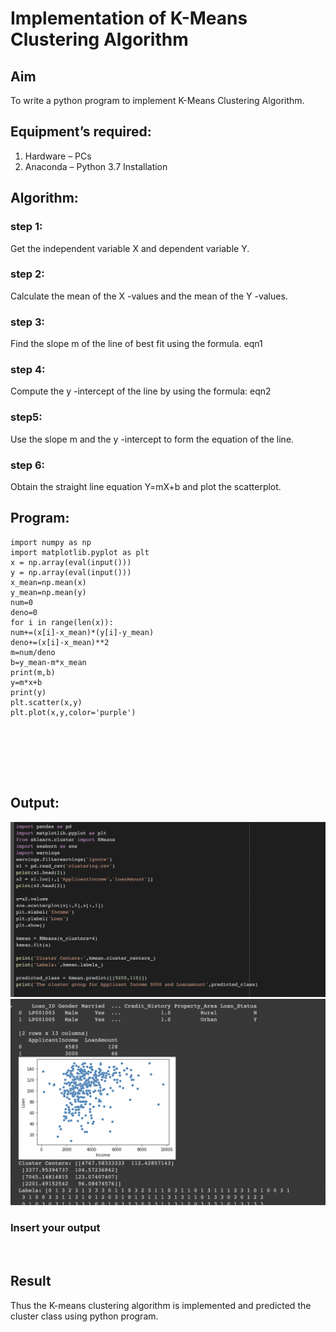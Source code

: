 # Implementation of K-Means Clustering Algorithm
## Aim
To write a python program to implement K-Means Clustering Algorithm.
## Equipment’s required:
1.	Hardware – PCs
2.	Anaconda – Python 3.7 Installation

## Algorithm:

### step 1:
Get the independent variable X and dependent variable Y.

### step 2:
Calculate the mean of the X -values and the mean of the Y -values.

### step 3:
Find the slope m of the line of best fit using the formula. eqn1


### step 4:
Compute the y -intercept of the line by using the formula: eqn2


### step5:
Use the slope m and the y -intercept to form the equation of the line.


### step 6:
Obtain the straight line equation Y=mX+b and plot the scatterplot.


## Program:
~~~
import numpy as np
import matplotlib.pyplot as plt
x = np.array(eval(input()))
y = np.array(eval(input()))
x_mean=np.mean(x)
y_mean=np.mean(y)
num=0
deno=0
for i in range(len(x)):
num+=(x[i]-x_mean)*(y[i]-y_mean)
deno+=(x[i]-x_mean)**2
m=num/deno
b=y_mean-m*x_mean
print(m,b)
y=m*x+b
print(y)
plt.scatter(x,y)
plt.plot(x,y,color='purple')







~~~
## Output:
![](1.png)
![](2.png)


### Insert your output

<br>

## Result
Thus the K-means clustering algorithm is implemented and predicted the cluster class using python program.
